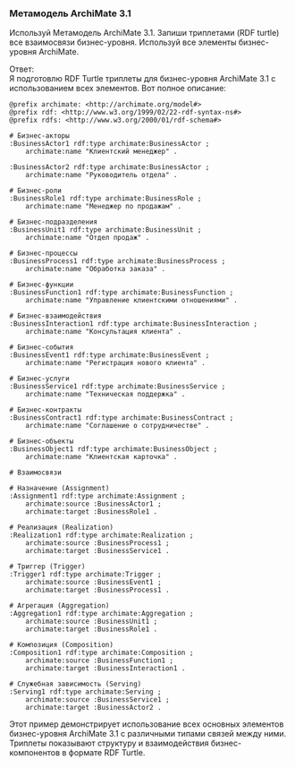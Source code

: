 ### Метамодель ArchiMate 3.1
Используй Метамодель ArchiMate 3.1. Запиши триплетами (RDF turtle) все взаимосвязи бизнес-уровня. Используй все элементы бизнес-уровня ArchiMate.

Ответ:  
Я подготовлю RDF Turtle триплеты для бизнес-уровня ArchiMate 3.1 с использованием всех элементов. Вот полное описание:

```turtle
@prefix archimate: <http://archimate.org/model#>
@prefix rdf: <http://www.w3.org/1999/02/22-rdf-syntax-ns#>
@prefix rdfs: <http://www.w3.org/2000/01/rdf-schema#>

# Бизнес-акторы
:BusinessActor1 rdf:type archimate:BusinessActor ;
    archimate:name "Клиентский менеджер" .

:BusinessActor2 rdf:type archimate:BusinessActor ;
    archimate:name "Руководитель отдела" .

# Бизнес-роли
:BusinessRole1 rdf:type archimate:BusinessRole ;
    archimate:name "Менеджер по продажам" .

# Бизнес-подразделения
:BusinessUnit1 rdf:type archimate:BusinessUnit ;
    archimate:name "Отдел продаж" .

# Бизнес-процессы
:BusinessProcess1 rdf:type archimate:BusinessProcess ;
    archimate:name "Обработка заказа" .

# Бизнес-функции
:BusinessFunction1 rdf:type archimate:BusinessFunction ;
    archimate:name "Управление клиентскими отношениями" .

# Бизнес-взаимодействия
:BusinessInteraction1 rdf:type archimate:BusinessInteraction ;
    archimate:name "Консультация клиента" .

# Бизнес-события
:BusinessEvent1 rdf:type archimate:BusinessEvent ;
    archimate:name "Регистрация нового клиента" .

# Бизнес-услуги
:BusinessService1 rdf:type archimate:BusinessService ;
    archimate:name "Техническая поддержка" .

# Бизнес-контракты
:BusinessContract1 rdf:type archimate:BusinessContract ;
    archimate:name "Соглашение о сотрудничестве" .

# Бизнес-объекты
:BusinessObject1 rdf:type archimate:BusinessObject ;
    archimate:name "Клиентская карточка" .

# Взаимосвязи

# Назначение (Assignment)
:Assignment1 rdf:type archimate:Assignment ;
    archimate:source :BusinessActor1 ;
    archimate:target :BusinessRole1 .

# Реализация (Realization)
:Realization1 rdf:type archimate:Realization ;
    archimate:source :BusinessProcess1 ;
    archimate:target :BusinessService1 .

# Триггер (Trigger)
:Trigger1 rdf:type archimate:Trigger ;
    archimate:source :BusinessEvent1 ;
    archimate:target :BusinessProcess1 .

# Агрегация (Aggregation)
:Aggregation1 rdf:type archimate:Aggregation ;
    archimate:source :BusinessUnit1 ;
    archimate:target :BusinessRole1 .

# Композиция (Composition)
:Composition1 rdf:type archimate:Composition ;
    archimate:source :BusinessFunction1 ;
    archimate:target :BusinessInteraction1 .

# Служебная зависимость (Serving)
:Serving1 rdf:type archimate:Serving ;
    archimate:source :BusinessService1 ;
    archimate:target :BusinessActor2 .
```

Этот пример демонстрирует использование всех основных элементов бизнес-уровня ArchiMate 3.1 с различными типами связей между ними. Триплеты показывают структуру и взаимодействия бизнес-компонентов в формате RDF Turtle.
